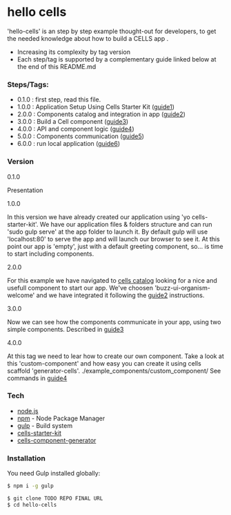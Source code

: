 # hello cells

'hello-cells' is an step by step example thought-out for developers, to get the needed knowledge about how to build a CELLS app .

- Increasing its complexity by tag version
- Each step/tag is supported by a complementary guide linked  below at the end of this README.md

### Steps/Tags:

- 0.1.0 : first step, read this file.
- 1.0.0 : Application Setup Using Cells Starter Kit ([guide1])
- 2.0.0 : Components catalog and integration in app ([guide2])
- 3.0.0 : Build a Cell component ([guide3])
- 4.0.0 : API and component logic ([guide4])
- 5.0.0 : Components communication ([guide5])
- 6.0.0 : run local application ([guide6])

### Version
0.1.0

Presentation

1.0.0

In this version we have already created our application using 'yo cells-starter-kit'.
We have our application files & folders structure and can run 'sudo gulp serve' at the app folder to launch it.
By default gulp will use 'localhost:80' to serve the app and will launch our browser to see it.
At this point our app is 'empty', just with a default greeting component, so... is time to start including components.

2.0.0

For this example we have navigated to [cells catalog] looking for a nice and usefull component to start our app.
We've choosen 'buzz-ui-organism-welcome' and we have integrated it following the [guide2] instructions.

3.0.0

Now we can see how the components communicate in your app, using two simple components.
Described in [guide3]

4.0.0

At this tag we need to lear how to create our own component.
Take a look at this 'custom-component' and how easy you can create it using cells scaffold 'generator­-cells'.
./example_components/custom_component/
See commands in [guide4]

### Tech

* [node.js]
* [npm] - Node Package Manager
* [gulp] - Build system
* [cells-starter-kit]
* [cells-component-generator]


### Installation

You need Gulp installed globally:

```sh
$ npm i -g gulp
```

```sh
$ git clone TODO REPO FINAL URL
$ cd hello-cells
```

   [npm]: <https://www.npmjs.com/>
   [node.js]: <http://nodejs.org>
   [Gulp]: <http://gulpjs.com>
   [cells catalog]: <http://bbva-files.s3.amazonaws.com/cells/bbva-catalog/index.html>
   [cells-starter-kit]: <https://descinet.bbva.es/stash/scm/cel/generator-cells-starter-kit.git>
   [cells-component-generator]: <https://www.npmjs.com/package/generator-cells>
   [guide1]: <link1>
   [guide2]: <link2>
   [guide3]: <link3>
   [guide4]: <link4>
   [guide5]: <link5>
   [guide6]: <link6>
